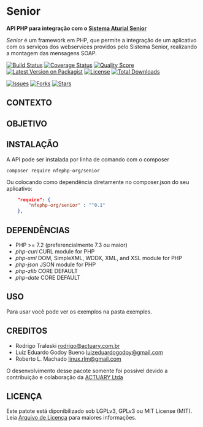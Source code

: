 # Senior

**API PHP para integração com o [Sistema Aturial Senior](https://documentacao.senior.com.br//)**

*Senior* é um framework em PHP, que permite a integração de um aplicativo com os
serviços dos webservices providos pelo Sistema Senior, realizando a montagem
das mensagens SOAP.

[![Build Status][ico-travis]][link-travis]
[![Coverage Status][ico-scrutinizer]][link-scrutinizer]
[![Quality Score][ico-code-quality]][link-code-quality]
[![Latest Version on Packagist][ico-version]][link-packagist]
[![License][ico-license]][link-packagist]
[![Total Downloads][ico-downloads]][link-downloads]

[![Issues][ico-issues]][link-issues]
[![Forks][ico-forks]][link-forks]
[![Stars][ico-stars]][link-stars]

## CONTEXTO


## OBJETIVO


## INSTALAÇÃO

A API pode ser instalada por linha de comando com o composer

```
composer require nfephp-org/senior
```

Ou colocando como dependência diretamente no composer.json do seu aplicativo:

```json
    "require": {
        "nfephp-org/senior" : "^0.1"
    },
```

## DEPENDÊNCIAS

- PHP >= 7.2 (preferencialmente 7.3 ou maior)
- *php-curl* CURL module for PHP
- *php-xml* DOM, SimpleXML, WDDX, XML, and XSL module for PHP
- *php-json* JSON module for PHP
- *php-zlib* CORE DEFAULT
- *php-date* CORE DEFAULT

## USO

Para usar você pode ver os exemplos na pasta exemples.



## CREDITOS

- Rodrigo Traleski <rodrigo@actuary.com.br>
- Luiz Eduardo Godoy Bueno <luizeduardogodoy@gmail.com>
- Roberto L. Machado <linux.rlm@gmail.com>

O desenvolvimento desse pacote somente foi possivel devido a contribuição e colaboração da
[ACTUARY Ltda](http://www.actuary.com.br/v2/informatica/index.php)

## LICENÇA

Este patote está diponibilizado sob LGPLv3, GPLv3 ou MIT License (MIT). Leia  [Arquivo de Licença](LICENSE.md) para maiores informações.

[ico-stars]: https://img.shields.io/github/stars/nfephp-org/senior.svg?style=flat-square
[ico-forks]: https://img.shields.io/github/forks/nfephp-org/senior.svg?style=flat-square
[ico-issues]: https://img.shields.io/github/issues/nfephp-org/senior.svg?style=flat-square
[ico-travis]: https://img.shields.io/travis/nfephp-org/Senior/master.svg?style=flat-square
[ico-scrutinizer]: https://img.shields.io/scrutinizer/coverage/g/nfephp-org/senior.svg?style=flat-square
[ico-code-quality]: https://img.shields.io/scrutinizer/g/nfephp-org/senior.svg?style=flat-square
[ico-downloads]: https://img.shields.io/packagist/dt/nfephp-org/senior.svg?style=flat-square
[ico-version]: https://img.shields.io/packagist/v/nfephp-org/senior.svg?style=flat-square
[ico-license]: https://poser.pugx.org/nfephp-org/senior/license.svg?style=flat-square

[link-packagist]: https://packagist.org/packages/nfephp-org/senior
[link-travis]: https://travis-ci.org/nfephp-org/senior
[link-scrutinizer]: https://scrutinizer-ci.com/g/nfephp-org/senior/code-structure
[link-code-quality]: https://scrutinizer-ci.com/g/nfephp-org/senior
[link-downloads]: https://packagist.org/packages/nfephp-org/senior
[link-author]: https://github.com/nfephp-org
[link-issues]: https://github.com/nfephp-org/senior/issues
[link-forks]: https://github.com/nfephp-org/senior/network
[link-stars]: https://github.com/nfephp-org/senior/stargazers
